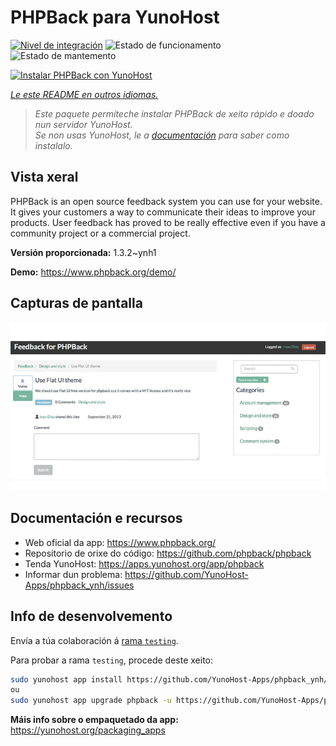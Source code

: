 <!--
NOTA: Este README foi creado automáticamente por <https://github.com/YunoHost/apps/tree/master/tools/readme_generator>
NON debe editarse manualmente.
-->

# PHPBack para YunoHost

[![Nivel de integración](https://dash.yunohost.org/integration/phpback.svg)](https://dash.yunohost.org/appci/app/phpback) ![Estado de funcionamento](https://ci-apps.yunohost.org/ci/badges/phpback.status.svg) ![Estado de mantemento](https://ci-apps.yunohost.org/ci/badges/phpback.maintain.svg)

[![Instalar PHPBack con YunoHost](https://install-app.yunohost.org/install-with-yunohost.svg)](https://install-app.yunohost.org/?app=phpback)

*[Le este README en outros idiomas.](./ALL_README.md)*

> *Este paquete permíteche instalar PHPBack de xeito rápido e doado nun servidor YunoHost.*  
> *Se non usas YunoHost, le a [documentación](https://yunohost.org/install) para saber como instalalo.*

## Vista xeral

PHPBack is an open source feedback system you can use for your website. It gives your customers a way to communicate their ideas to improve your products. User feedback has proved to be really effective even if you have a community project or a commercial project. 

**Versión proporcionada:** 1.3.2~ynh1

**Demo:** <https://www.phpback.org/demo/>

## Capturas de pantalla

![Captura de pantalla de PHPBack](./doc/screenshots/slider-item-1.png)

## Documentación e recursos

- Web oficial da app: <https://www.phpback.org/>
- Repositorio de orixe do código: <https://github.com/phpback/phpback>
- Tenda YunoHost: <https://apps.yunohost.org/app/phpback>
- Informar dun problema: <https://github.com/YunoHost-Apps/phpback_ynh/issues>

## Info de desenvolvemento

Envía a túa colaboración á [rama `testing`](https://github.com/YunoHost-Apps/phpback_ynh/tree/testing).

Para probar a rama `testing`, procede deste xeito:

```bash
sudo yunohost app install https://github.com/YunoHost-Apps/phpback_ynh/tree/testing --debug
ou
sudo yunohost app upgrade phpback -u https://github.com/YunoHost-Apps/phpback_ynh/tree/testing --debug
```

**Máis info sobre o empaquetado da app:** <https://yunohost.org/packaging_apps>
